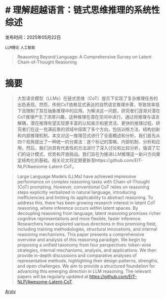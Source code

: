 # # 理解超越语言：链式思维推理的系统性综述

发布时间：2025年05月22日

`LLM理论` `人工智能`

> Reasoning Beyond Language: A Comprehensive Survey on Latent Chain-of-Thought Reasoning

# 摘要

> 大型语言模型（LLMs）在链式思维（CoT）提示下实现了复杂推理任务的出色表现。然而，传统CoT依赖显式表达的自然语言推理步骤，导致效率低下且限制了其在抽象推理中的应用。为解决这一问题，研究者们逐渐对潜在CoT推理产生了浓厚兴趣，这种推理在潜在空间中进行。通过将推理与语言解耦，潜在推理有望实现更丰富的认知表示和更灵活、更快的推理过程。研究者们在这一充满前景的领域中探索了多个方向，包括训练方法、结构创新和内部推理机制。本文对这一推理范式进行了全面概述和分析。我们首先从四个视角提出了一种统一的分类法：逐个标记的策略、内部机制、分析和应用。然后，我们对具有代表性的方法进行了深入讨论和比较分析，强调了它们的设计模式、优势和开放挑战。我们旨在为推进LLM推理这一新兴方向奠定结构化的基础。相关论文将定期更新至https://github.com/EIT-NLP/Awesome-Latent-CoT。

> Large Language Models (LLMs) have achieved impressive performance on complex reasoning tasks with Chain-of-Thought (CoT) prompting. However, conventional CoT relies on reasoning steps explicitly verbalized in natural language, introducing inefficiencies and limiting its applicability to abstract reasoning. To address this, there has been growing research interest in latent CoT reasoning, where inference occurs within latent spaces. By decoupling reasoning from language, latent reasoning promises richer cognitive representations and more flexible, faster inference. Researchers have explored various directions in this promising field, including training methodologies, structural innovations, and internal reasoning mechanisms. This paper presents a comprehensive overview and analysis of this reasoning paradigm. We begin by proposing a unified taxonomy from four perspectives: token-wise strategies, internal mechanisms, analysis, and applications. We then provide in-depth discussions and comparative analyses of representative methods, highlighting their design patterns, strengths, and open challenges. We aim to provide a structured foundation for advancing this emerging direction in LLM reasoning. The relevant papers will be regularly updated at https://github.com/EIT-NLP/Awesome-Latent-CoT.

[Arxiv](https://arxiv.org/abs/2505.16782)
